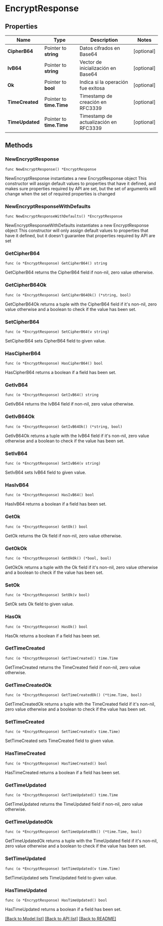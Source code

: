 # EncryptResponse

## Properties

Name | Type | Description | Notes
------------ | ------------- | ------------- | -------------
**CipherB64** | Pointer to **string** | Datos cifrados en Base64 | [optional] 
**IvB64** | Pointer to **string** | Vector de inicialización en Base64 | [optional] 
**Ok** | Pointer to **bool** | Indica si la operación fue exitosa | [optional] 
**TimeCreated** | Pointer to **time.Time** | Timestamp de creación en RFC3339 | [optional] 
**TimeUpdated** | Pointer to **time.Time** | Timestamp de actualización en RFC3339 | [optional] 

## Methods

### NewEncryptResponse

`func NewEncryptResponse() *EncryptResponse`

NewEncryptResponse instantiates a new EncryptResponse object
This constructor will assign default values to properties that have it defined,
and makes sure properties required by API are set, but the set of arguments
will change when the set of required properties is changed

### NewEncryptResponseWithDefaults

`func NewEncryptResponseWithDefaults() *EncryptResponse`

NewEncryptResponseWithDefaults instantiates a new EncryptResponse object
This constructor will only assign default values to properties that have it defined,
but it doesn't guarantee that properties required by API are set

### GetCipherB64

`func (o *EncryptResponse) GetCipherB64() string`

GetCipherB64 returns the CipherB64 field if non-nil, zero value otherwise.

### GetCipherB64Ok

`func (o *EncryptResponse) GetCipherB64Ok() (*string, bool)`

GetCipherB64Ok returns a tuple with the CipherB64 field if it's non-nil, zero value otherwise
and a boolean to check if the value has been set.

### SetCipherB64

`func (o *EncryptResponse) SetCipherB64(v string)`

SetCipherB64 sets CipherB64 field to given value.

### HasCipherB64

`func (o *EncryptResponse) HasCipherB64() bool`

HasCipherB64 returns a boolean if a field has been set.

### GetIvB64

`func (o *EncryptResponse) GetIvB64() string`

GetIvB64 returns the IvB64 field if non-nil, zero value otherwise.

### GetIvB64Ok

`func (o *EncryptResponse) GetIvB64Ok() (*string, bool)`

GetIvB64Ok returns a tuple with the IvB64 field if it's non-nil, zero value otherwise
and a boolean to check if the value has been set.

### SetIvB64

`func (o *EncryptResponse) SetIvB64(v string)`

SetIvB64 sets IvB64 field to given value.

### HasIvB64

`func (o *EncryptResponse) HasIvB64() bool`

HasIvB64 returns a boolean if a field has been set.

### GetOk

`func (o *EncryptResponse) GetOk() bool`

GetOk returns the Ok field if non-nil, zero value otherwise.

### GetOkOk

`func (o *EncryptResponse) GetOkOk() (*bool, bool)`

GetOkOk returns a tuple with the Ok field if it's non-nil, zero value otherwise
and a boolean to check if the value has been set.

### SetOk

`func (o *EncryptResponse) SetOk(v bool)`

SetOk sets Ok field to given value.

### HasOk

`func (o *EncryptResponse) HasOk() bool`

HasOk returns a boolean if a field has been set.

### GetTimeCreated

`func (o *EncryptResponse) GetTimeCreated() time.Time`

GetTimeCreated returns the TimeCreated field if non-nil, zero value otherwise.

### GetTimeCreatedOk

`func (o *EncryptResponse) GetTimeCreatedOk() (*time.Time, bool)`

GetTimeCreatedOk returns a tuple with the TimeCreated field if it's non-nil, zero value otherwise
and a boolean to check if the value has been set.

### SetTimeCreated

`func (o *EncryptResponse) SetTimeCreated(v time.Time)`

SetTimeCreated sets TimeCreated field to given value.

### HasTimeCreated

`func (o *EncryptResponse) HasTimeCreated() bool`

HasTimeCreated returns a boolean if a field has been set.

### GetTimeUpdated

`func (o *EncryptResponse) GetTimeUpdated() time.Time`

GetTimeUpdated returns the TimeUpdated field if non-nil, zero value otherwise.

### GetTimeUpdatedOk

`func (o *EncryptResponse) GetTimeUpdatedOk() (*time.Time, bool)`

GetTimeUpdatedOk returns a tuple with the TimeUpdated field if it's non-nil, zero value otherwise
and a boolean to check if the value has been set.

### SetTimeUpdated

`func (o *EncryptResponse) SetTimeUpdated(v time.Time)`

SetTimeUpdated sets TimeUpdated field to given value.

### HasTimeUpdated

`func (o *EncryptResponse) HasTimeUpdated() bool`

HasTimeUpdated returns a boolean if a field has been set.


[[Back to Model list]](../README.md#documentation-for-models) [[Back to API list]](../README.md#documentation-for-api-endpoints) [[Back to README]](../README.md)


